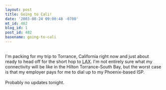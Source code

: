 ```yaml
---
layout: post
title: Going to Cali!
date: '2003-08-24 09:00:48 -0700'
mt_id: 482
blog_id: 1
post_id: 482
basename: going-to-cali
---
```

<br />I'm packing for my trip to Torrance, California right now and just about ready to head off for the short hop to <acronym title="Los Angeles International Airport">LAX</acronym>. I'm not entirely sure what my connectivity will be like in the Hilton Torrance-South Bay, but the worst case is that my employer pays for me to dial up to my Phoenix-based ISP.<br /><br />Probably no updates tonight.<br /><br /><br />
